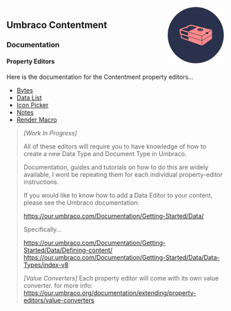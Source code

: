 <img src="assets/img/logo.png" alt="Umbraco Contentment Logo" title="A shoebox of Umbraco happiness." height="130" align="right">

## Umbraco Contentment

### Documentation

#### Property Editors

Here is the documentation for the Contentment property editors...

- [Bytes](../docs/data-editors/bytes.md)
- [Data List](../docs/data-editors/data-list.md)
- [Icon Picker](../docs/data-editors/icon-picker.md)
- [Notes](../docs/data-editors/notes.md)
- [Render Macro](../docs/data-editors/render-macro.md)


> _[Work In Progress]_
> 
> All of these editors will require you to have knowledge of how to create a new Data Type and Document Type in Umbraco.
> 
> Documentation, guides and tutorials on how to do this are widely available, I wont be repeating them for each individual property-editor instructions.
> 
> If you would like to know how to add a Data Editor to your content, please see the Umbraco documentation:
> 
> https://our.umbraco.com/Documentation/Getting-Started/Data/
> 
> Specifically...
> 
> https://our.umbraco.com/Documentation/Getting-Started/Data/Defining-content/
> https://our.umbraco.com/Documentation/Getting-Started/Data/Data-Types/index-v8
> 
> 
> _[Value Converters]_
> Each property editor will come with its own value converter.
> for more info: https://our.umbraco.org/documentation/extending/property-editors/value-converters

